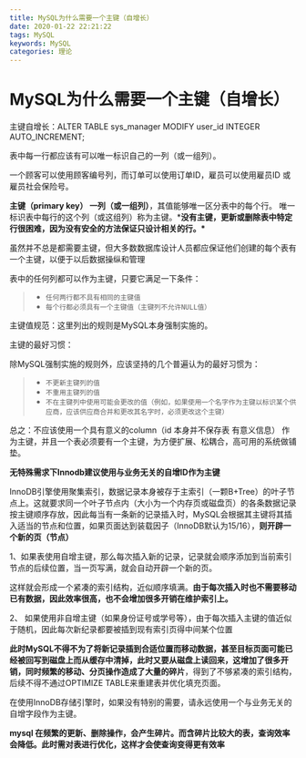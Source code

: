 ```yaml
---
title: MySQL为什么需要一个主键（自增长）
date: 2020-01-22 22:21:22
tags: MySQL
keywords: MySQL
categories: 理论
---
```




# MySQL为什么需要一个主键（自增长）

主键自增长：ALTER TABLE sys_manager MODIFY user_id INTEGER AUTO_INCREMENT;

 

表中每一行都应该有可以唯一标识自己的一列（或一组列）。

一个顾客可以使用顾客编号列，而订单可以使用订单ID，雇员可以使用雇员ID 或 雇员社会保险号。

**主键（primary key） 一列（或一组列）**，其值能够唯一区分表中的每个行。
唯一标识表中每行的这个列（或这组列）称为主键。***没有主键，更新或删除表中特定行很困难，因为没有安全的方法保证只设计相关的行。\***

虽然并不总是都需要主键，但大多数数据库设计人员都应保证他们创建的每个表有一个主键，以便于以后数据操纵和管理

表中的任何列都可以作为主键，只要它满足一下条件：

> - `任何两行都不具有相同的主键值`
> - `每个行都必须具有一个主键值（主键列不允许NULL值）`

主键值规范：这里列出的规则是MySQL本身强制实施的。

主键的最好习惯：

除MySQL强制实施的规则外，应该坚持的几个普遍认为的最好习惯为：

> - `不更新主键列的值`
> - `不重用主键列的值`
> - `不在主键列中使用可能会更改的值（例如，如果使用一个名字作为主键以标识某个供应商，应该供应商合并和更改其名字时，必须更改这个主键）`

总之：不应该使用一个具有意义的column（id 本身并不保存表 有意义信息） 作为主键，并且一个表必须要有一个主键，为方便扩展、松耦合，高可用的系统做铺垫。

**无特殊需求下Innodb建议使用与业务无关的自增ID作为主键**

InnoDB引擎使用聚集索引，数据记录本身被存于主索引（一颗B+Tree）的叶子节点上。这就要求同一个叶子节点内（大小为一个内存页或磁盘页）的各条数据记录按主键顺序存放，因此每当有一条新的记录插入时，MySQL会根据其主键将其插入适当的节点和位置，如果页面达到装载因子（InnoDB默认为15/16），**则开辟一个新的页（节点）**

1、如果表使用自增主键，那么每次插入新的记录，记录就会顺序添加到当前索引节点的后续位置，当一页写满，就会自动开辟一个新的页。

这样就会形成一个紧凑的索引结构，近似顺序填满。**由于每次插入时也不需要移动已有数据，因此效率很高，也不会增加很多开销在维护索引上。**

2、 如果使用非自增主键（如果身份证号或学号等），由于每次插入主键的值近似于随机，因此每次新纪录都要被插到现有索引页得中间某个位置

**此时MySQL不得不为了将新记录插到合适位置而移动数据，甚至目标页面可能已经被回写到磁盘上而从缓存中清掉，此时又要从磁盘上读回来，这增加了很多开销，同时频繁的移动、分页操作造成了大量的碎片**，得到了不够紧凑的索引结构，后续不得不通过OPTIMIZE TABLE来重建表并优化填充页面。

在使用InnoDB存储引擎时，如果没有特别的需要，请永远使用一个与业务无关的自增字段作为主键。

**mysql 在频繁的更新、删除操作，会产生碎片。而含碎片比较大的表，查询效率会降低。此时需对表进行优化，这样才会使查询变得更有效率**

 

 